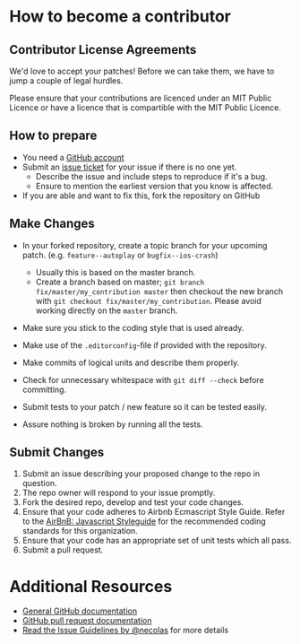 # How to become a contributor


## Contributor License Agreements

We'd love to accept your patches! Before we can take them, we
have to jump a couple of legal hurdles.

Please ensure that your contributions are licenced under an MIT Public Licence or have a licence that is compartible with the MIT Public Licence.



## How to prepare

* You need a [GitHub account](https://github.com/signup/free)
* Submit an [issue ticket](https://github.com/anselmh/CONTRIBUTING.md/issues) for your issue if there is no one yet.
    * Describe the issue and include steps to reproduce if it's a bug.
    * Ensure to mention the earliest version that you know is affected.
* If you are able and want to fix this, fork the repository on GitHub

## Make Changes

* In your forked repository, create a topic branch for your upcoming patch. (e.g. `feature--autoplay` or `bugfix--ios-crash`)
    * Usually this is based on the master branch.
    * Create a branch based on master; `git branch
    fix/master/my_contribution master` then checkout the new branch with `git
    checkout fix/master/my_contribution`.  Please avoid working directly on the `master` branch.
* Make sure you stick to the coding style that is used already.
* Make use of the `.editorconfig`-file if provided with the repository.
* Make commits of logical units and describe them properly.
* Check for unnecessary whitespace with `git diff --check` before committing.

* Submit tests to your patch / new feature so it can be tested easily.
* Assure nothing is broken by running all the tests.

## Submit Changes


1. Submit an issue describing your proposed change to the repo in question.
1. The repo owner will respond to your issue promptly.
1. Fork the desired repo, develop and test your code changes.
1. Ensure that your code adheres to Airbnb Ecmascript Style Guide. Refer to the
   [AirBnB: Javascript Styleguide](https://github.com/airbnb/javascript/) for the
   recommended coding standards for this organization.
1. Ensure that your code has an appropriate set of unit tests which all pass.
1. Submit a pull request.

# Additional Resources

* [General GitHub documentation](http://help.github.com/)
* [GitHub pull request documentation](http://help.github.com/send-pull-requests/)
* [Read the Issue Guidelines by @necolas](https://github.com/necolas/issue-guidelines/blob/master/CONTRIBUTING.md) for more details
